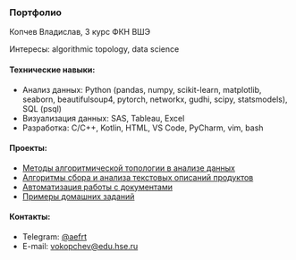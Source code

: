 ### Портфолио

Копчев Владислав, 3 курс ФКН ВШЭ

Интересы: algorithmic topology, data science

#### Технические навыки:

- Анализ данных: Python (pandas, numpy, scikit-learn, matplotlib, seaborn, beautifulsoup4, pytorch, networkx, gudhi, scipy, statsmodels), SQL (psql)
- Визуализация данных: SAS, Tableau, Excel
- Разработка: C/C++, Kotlin, HTML, VS Code, PyCharm, vim, bash

#### Проекты:

- [Методы алгоритмической топологии в анализе данных](https://github.com/aefrt/project-topology)
- [Алгоритмы сбора и анализа текстовых описаний продуктов](https://github.com/aefrt/database-theory)
- [Автоматизация работы с документами](https://github.com/aefrt/ner-disclosure)
- [Примеры домашних заданий](https://github.com/aefrt/sas-homework-3rd-course)

#### Контакты:

- Telegram: [@aefrt](https://t.me/aefrt)
- E-mail: vokopchev@edu.hse.ru
